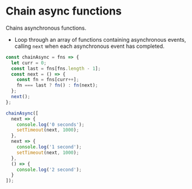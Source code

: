 # Chain async functions

Chains asynchronous functions.

* Loop through an array of functions containing asynchronous events, calling `next` when each asynchronous event has completed.

```js
const chainAsync = fns => {
  let curr = 0;
  const last = fns[fns.length - 1];
  const next = () => {
    const fn = fns[curr++];
    fn === last ? fn() : fn(next);
  };
  next();
};
```

```js
chainAsync([
  next => {
    console.log('0 seconds');
    setTimeout(next, 1000);
  },
  next => {
    console.log('1 second');
    setTimeout(next, 1000);
  },
  () => {
    console.log('2 second');
  }
]);
```
